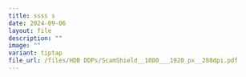 ```yaml
---
title: ssss s
date: 2024-09-06
layout: file
description: ""
image: ""
variant: tiptap
file_url: /files/HDB DDPs/ScamShield__1080___1920_px__288dpi.pdf
---
```

